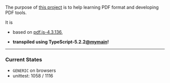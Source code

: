 The purpose of [this project](https://nmtigor.github.io/pdf.ts/) is to help learning PDF format and developing PDF tools.

It is

* based on [pdf.js-4.3.136](https://github.com/mozilla/pdf.js/tree/v4.3.136),

* **transpiled using TypeScript-5.2.2[@mymain](https://github.com/nmtigor/TypeScript/tree/mymain/PRs)!**

--------------------------------------------------------------------------------

### Current States

- `GENERIC` on browsers
- unittest: 1058 / 1116